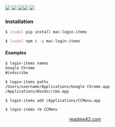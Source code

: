 <!--
https://readme42.com
-->



[![](https://img.shields.io/badge/OS-Unix-blue.svg?longCache=True)]()
[![](https://img.shields.io/pypi/v/mac-login-items.svg?maxAge=3600)](https://pypi.org/project/mac-login-items/)
[![](https://img.shields.io/npm/v/mac-login-items.svg?maxAge=3600)](https://www.npmjs.com/package/mac-login-items)[![](https://img.shields.io/badge/License-Unlicense-blue.svg?longCache=True)](https://unlicense.org/)
[![](https://github.com/andrewp-as-is/mac-login-items/workflows/tests42/badge.svg)](https://github.com/andrewp-as-is/mac-login-items/actions)

### Installation
```bash
$ [sudo] pip install mac-login-items
```

```bash
$ [sudo] npm i -g mac-login-items
```

#### Examples
```bash
$ login-items names
Google Chrome
Windscribe
```

```bash
$ login-items paths
/Users/username/Applications/Google Chrome.app
/Applications/Windscribe.app
```

```bash
$ login-items add /Applications/CCMenu.app
```

```bash
$ login-items rm CCMenu
```

<p align="center">
    <a href="https://readme42.com/">readme42.com</a>
</p>